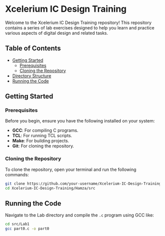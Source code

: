 # Xcelerium IC Design Training

Welcome to the Xcelerium IC Design Training repository! This repository contains a series of lab exercises designed to help you learn and practice various aspects of digital design and related tasks.

## Table of Contents
- [Getting Started](#getting-started)
  - [Prerequisites](#prerequisites)
  - [Cloning the Repository](#cloning-the-repository)
- [Directory Structure](#directory-structure)
- [Running the Code](#running-the-code)

## Getting Started

### Prerequisites

Before you begin, ensure you have the following installed on your system:

- **GCC**: For compiling C programs.
- **TCL**: For running TCL scripts.
- **Make**: For building projects.
- **Git**: For cloning the repository.

### Cloning the Repository

To clone the repository, open your terminal and run the following commands:

```bash
git clone https://github.com/your-username/Xcelerium-IC-Design-Training.git
cd Xcelerium-IC-Design-Training/Hamza/src
```

## Running the Code

Navigate to the Lab directory and compile the `.c` program using GCC like:

```bash
cd src/Lab1
gcc part0.c -o part0
```